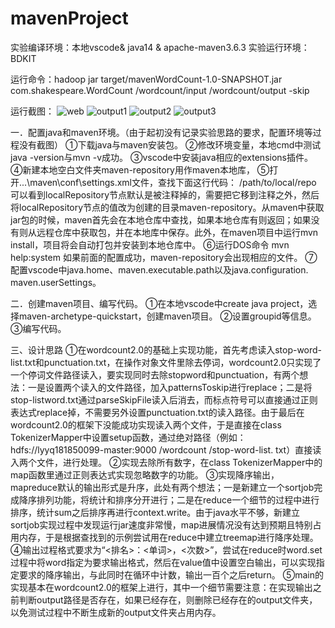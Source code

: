 # mavenProject

实验编译环境：本地vscode& java14 & apache-maven3.6.3 
实验运行环境：BDKIT

运行命令：hadoop jar target/mavenWordCount-1.0-SNAPSHOT.jar com.shakespeare.WordCount /wordcount/input /wordcount/output -skip

运行截图：
![web](https://github.com/threethousanddrops/mavenProject/blob/main/images/web.png)
![output1](https://github.com/threethousanddrops/mavenProject/blob/main/images/output1.png)
![output2](https://github.com/threethousanddrops/mavenProject/blob/main/images/output2.png)
![output3](https://github.com/threethousanddrops/mavenProject/blob/main/images/output3.png)


一．配置java和maven环境。（由于起初没有记录实验思路的要求，配置环境等过程没有截图）
 ①下载java与maven安装包。
 ②修改环境变量，本地cmd中测试java -version与mvn -v成功。
 ③vscode中安装java相应的extensions插件。
 ④新建本地空白文件夹maven-repository用作maven本地库，
 ⑤打开...\maven\conf\settings.xml文件，查找下面这行代码：
  <localRepository>/path/to/local/repo</localRepository>
 可以看到localRepository节点默认是被注释掉的，需要把它移到注释之外，然后将localRepository节点的值改为创建的目录maven-repository。从maven中获取jar包的时候，maven首先会在本地仓库中查找，如果本地仓库有则返回；如果没有则从远程仓库中获取包，并在本地库中保存。此外，在maven项目中运行mvn install，项目将会自动打包并安装到本地仓库中。
 ⑥运行DOS命令
  mvn help:system
 如果前面的配置成功，maven-repository会出现相应的文件。
 ⑦配置vscode中java.home、maven.executable.path以及java.configuration. maven.userSettings。
 
二．创建maven项目、编写代码。
  ①在本地vscode中create java project，选择maven-archetype-quickstart，创建maven项目。
  ②设置groupid等信息。
  ③编写代码。

三、设计思路
  ①在wordcount2.0的基础上实现功能，首先考虑读入stop-word-list.txt和punctuation.txt，在操作对象文件里除去停词，wordcount2.0只实现了一个停词文件路径读入，要实现同时去除stopword和punctuation，有两个想法：一是设置两个读入的文件路径，加入patternsToskip进行replace；二是将stop-listword.txt通过parseSkipFile读入后消去，而标点符号可以直接通过正则表达式replace掉，不需要另外设置punctuation.txt的读入路径。由于最后在wordcount2.0的框架下没能成功实现读入两个文件，于是直接在class TokenizerMapper中设置setup函数，通过绝对路径（例如：hdfs://lyyq181850099-master:9000 /wordcount /stop-word-list. txt）直接读入两个文件，进行处理。
  ②实现去除所有数字，在class TokenizerMapper中的map函数里通过正则表达式实现忽略数字的功能。
  ③实现降序输出，mapreduce默认的输出形式是升序，此处有两个想法；一是新建立一个sortjob完成降序排列功能，将统计和排序分开进行；二是在reduce一个细节的过程中进行排序，统计sum之后排序再进行context.write。由于java水平不够，新建立sortjob实现过程中发现运行jar速度非常慢，map进展情况没有达到预期且特别占用内存，于是根据查找到的示例尝试用在reduce中建立treemap进行降序处理。
  ④输出过程格式要求为“<排名>：<单词>，<次数>”，尝试在reduce时word.set过程中将word指定为要求输出格式，然后在value值中设置空白输出，可以实现指定要求的降序输出，与此同时在循环中计数，输出一百个之后return。
  ⑤main的实现基本在wordcount2.0的框架上进行，其中一个细节需要注意：在实现输出之前判断output路径是否存在，如果已经存在，则删除已经存在的output文件夹，以免测试过程中不断生成新的output文件夹占用内存。
